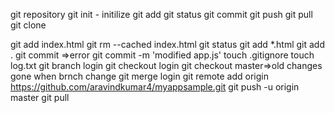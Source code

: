 git repository 
git init - initilize
git add <file>
git status
git commit
git push
git pull
git clone

git add index.html
git rm --cached index.html
git status
git add *.html
git add .
git commit =>error
git commit -m 'modified app.js'
touch .gitignore
touch log.txt
git branch login
git checkout login
git checkout master=>old changes gone when brnch change
git merge login
git remote add origin https://github.com/aravindkumar4/myappsample.git
git push -u origin master
git pull